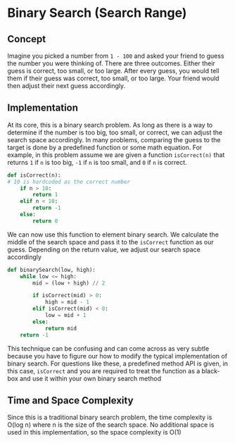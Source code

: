 # Binary Search (Search Range)
## Concept
Imagine you picked a number from `1 - 100` and asked your friend to guess the number you were thinking of. There are three outcomes. Either their guess is correct, too small, or too large. After every guess, you would tell them if their guess was correct, too small, or too large. Your friend would then adjust their next guess accordingly.

## Implementation
At its core, this is a binary search problem. As long as there is a way to determine if the number is too big, too small, or correct, we can adjust the search space accordingly. In many problems, comparing the guess to the target is done by a predefined function or some math equation. For example, in this problem assume we are given a function `isCorrect(n)` that returns `1` if `n` is too big, `-1` if `n` is too small, and `0` if `n` is correct.
```py
def isCorrect(n):
# 10 is hardcoded as the correct number
    if n > 10:
        return 1
    elif n < 10:
        return -1
    else:
        return 0
```

We can now use this function to element binary search. We calculate the middle of the search space and pass it to the `isCorrect` function as our guess. Depending on the return value, we adjust our search space accordingly
```py
def binarySearch(low, high):
    while low <= high:
        mid = (low + high) // 2

        if isCorrect(mid) > 0:
            high = mid - 1
        elif isCorrect(mid) < 0:
            low = mid + 1
        else:
            return mid
    return -1
```
This technique can be confusing and can come across as very subtle because you have to figure our how to modify the typical implementation of binary search. For questions like these, a predefined method API is given, in this case, `isCorrect` and you are required to treat the function as a black-box and use it within your own binary search method

## Time and Space Complexity
Since this is a traditional binary search problem, the time complexity is O(log n) where n is the size of the search space. No additional space is used in this implementation, so the space complexity is O(1)